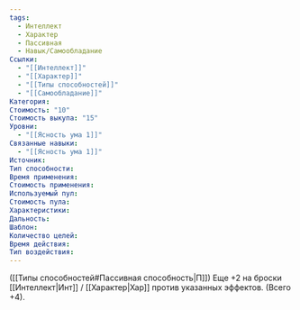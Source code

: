```yaml
---
tags:
  - Интеллект
  - Характер
  - Пассивная
  - Навык/Самообладание
Ссылки:
  - "[[Интеллект]]"
  - "[[Характер]]"
  - "[[Типы способностей]]"
  - "[[Самообладание]]"
Категория: 
Стоимость: "10"
Стоимость выкупа: "15"
Уровни:
  - "[[Ясность ума 1]]"
Связанные навыки:
  - "[[Ясность ума 1]]"
Источник:
Тип способности:
Время применения:
Стоимость применения:
Используемый пул:
Стоимость пула:
Характеристики:
Дальность:
Шаблон:
Количество целей:
Время действия:
Тип воздействия:
---
```

([[Типы способностей#Пассивная способность|П]]) Еще +2 на броски [[Интеллект|Инт]] / [[Характер|Хар]] против указанных эффектов. (Всего +4).